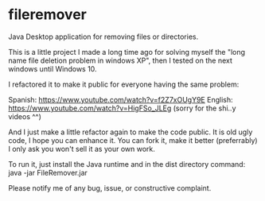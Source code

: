 # fileremover
Java Desktop application for removing files or directories. 

This is a little project I made a long time ago for solving myself the "long name file deletion problem in windows XP", then I tested on the next windows until Windows 10. 

I refactored it to make it public for everyone having the same problem: 

Spanish: https://www.youtube.com/watch?v=f2Z7xOUgY9E
English: https://www.youtube.com/watch?v=HigFSo_JLEg
(sorry for the shi..y videos ^^)

And I just make a little refactor again to make the code public. It is old ugly code, I hope you can enhance it. 
You can fork it, make it better (preferrably) I only ask you won't sell it as your own work. 

To run it, just install the Java runtime and in the dist directory command:
java -jar FileRemover.jar

Please notify me of any bug, issue, or constructive complaint. 
